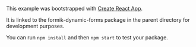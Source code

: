 This example was bootstrapped with [Create React App](https://github.com/facebook/create-react-app).

It is linked to the formik-dynamic-forms package in the parent directory for development purposes.

You can run `npm install` and then `npm start` to test your package.
